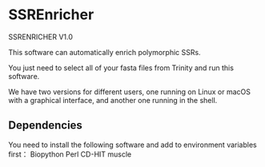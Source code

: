 # SSREnricher
SSRENRICHER V1.0

This software can automatically enrich  polymorphic SSRs.

You just need to select all of your fasta files from Trinity and run this software.

We have two versions for different users, one running on Linux or macOS with a graphical interface, and another one running in the shell.


## Dependencies
You need to install the following software and add to environment variables first：
Biopython Perl  CD-HIT  muscle
